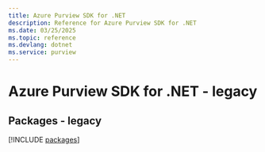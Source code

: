 ```yaml
---
title: Azure Purview SDK for .NET
description: Reference for Azure Purview SDK for .NET
ms.date: 03/25/2025
ms.topic: reference
ms.devlang: dotnet
ms.service: purview
---
```

# Azure Purview SDK for .NET - legacy
## Packages - legacy
[!INCLUDE [packages](purview-index.md)]